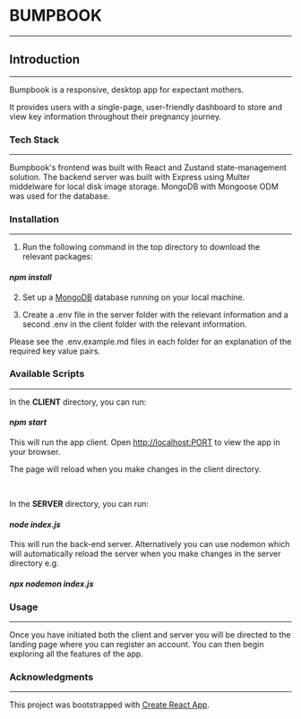 # BUMPBOOK

***

## Introduction

***

Bumpbook is a responsive, desktop app for expectant mothers.

It provides users with a single-page, user-friendly dashboard to store and view key information throughout their pregnancy journey.


### Tech Stack

***

Bumpbook's frontend was built with React and Zustand state-management solution. The backend server was built with Express using Multer middelware for local disk image storage. MongoDB with Mongoose ODM was used for the database.


### Installation

***

1. Run the following command in the top directory to download the relevant packages:

<h4><em>npm install</em></h4>

2. Set up a [MongoDB](https://www.mongodb.com/) database running on your local machine.

3. Create a .env file in the server folder with the relevant information and a second .env in the client folder with the relevant information.

Please see the .env.example.md files in each folder for an explanation of the required key value pairs.


### Available Scripts

***

In the <strong>CLIENT</strong> directory, you can run:

<h4><em>npm start</em></h4>

This will run the app client. Open [http://localhost:PORT](http://localhost:PORT) to view the app in your browser.

The page will reload when you make changes in the client directory.

<br>

In the <strong>SERVER</strong> directory, you can run:

<h4><em>node index.js</em></h4>

This will run the back-end server. Alternatively you can use nodemon which will automatically reload the server when you make changes in the server directory e.g.

<h4><em>npx nodemon index.js</em></h4>


### Usage

***

Once you have initiated both the client and server you will be directed to the landing page where you can register an account. You can then begin exploring all the features of the app.


### Acknowledgments

***

This project was bootstrapped with [Create React App](https://github.com/facebook/create-react-app).
